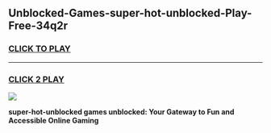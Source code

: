 
## Unblocked-Games-super-hot-unblocked-Play-Free-34q2r
<h3>
<a href="https://premium76.site?title=super-hot-unblocked&ref=18A1">CLICK TO PLAY</a></h3>
<hr>

<h3>
<a href="https://premium76.site?title=super-hot-unblocked&ref=18A1">CLICK 2 PLAY</a>
  
</h3>

<a href="https://premium76.site?title=super-hot-unblocked&ref=18A1"><img src="https://clearcache.store/games.png"></a>


**super-hot-unblocked games unblocked: Your Gateway to Fun and Accessible Online Gaming**
